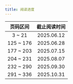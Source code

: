 ```yaml
---
title: 阅读进度
---
```


| 页码区间  | 截止阅读时间 |
| :-------: | :----------: |
|  3 ~ 21   |  2025.06.12  |
| 125 ~ 176 |  2025.06.28  |
| 177 ~ 203 |  2025.07.15  |
| 204 ~ 231 |  2025.08.07  |
| 232 ~ 290 |  2025.09.30  |
| 291 ~ 336 |  2025.10.31  |
